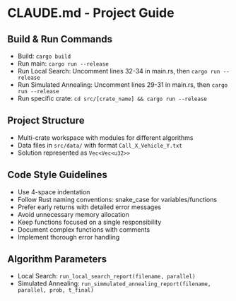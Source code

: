 # CLAUDE.md - Project Guide

## Build & Run Commands
- Build: `cargo build`
- Run main: `cargo run --release`
- Run Local Search: Uncomment lines 32-34 in main.rs, then `cargo run --release`
- Run Simulated Annealing: Uncomment lines 29-31 in main.rs, then `cargo run --release`
- Run specific crate: `cd src/[crate_name] && cargo run --release`

## Project Structure
- Multi-crate workspace with modules for different algorithms
- Data files in `src/data/` with format `Call_X_Vehicle_Y.txt`
- Solution represented as `Vec<Vec<u32>>`

## Code Style Guidelines
- Use 4-space indentation
- Follow Rust naming conventions: snake_case for variables/functions
- Prefer early returns with detailed error messages
- Avoid unnecessary memory allocation
- Keep functions focused on a single responsibility
- Document complex functions with comments
- Implement thorough error handling

## Algorithm Parameters
- Local Search: `run_local_search_report(filename, parallel)`
- Simulated Annealing: `run_simmulated_annealing_report(filename, parallel, prob, t_final)`
